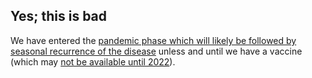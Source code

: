 ## Yes; this is bad

We have entered the [pandemic phase which will likely be followed by seasonal recurrence of the disease](https://twitter.com/NAChristakis/status/1235983934187544578) unless and until we have a vaccine (which may [not be available until 2022](https://www.politico.com/news/2020/03/05/coronavirus-trump-vaccine-rhetoric-121796?nname=playbook&nid=0000014f-1646-d88f-a1cf-5f46b7bd0000&nrid=0000014e-f0fe-dd93-ad7f-f8ff7e290000&nlid=630318)).
